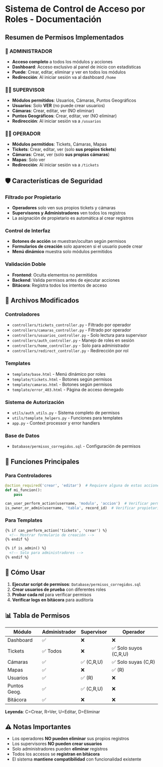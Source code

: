 # Sistema de Control de Acceso por Roles - Documentación

## Resumen de Permisos Implementados

### 🔐 **ADMINISTRADOR**
- **Acceso completo** a todos los módulos y acciones
- **Dashboard**: Acceso exclusivo al panel de inicio con estadísticas
- **Puede**: Crear, editar, eliminar y ver en todos los módulos
- **Redirección**: Al iniciar sesión va al dashboard `/home`

### 👨‍💼 **SUPERVISOR**
- **Módulos permitidos**: Usuarios, Cámaras, Puntos Geográficos
- **Usuarios**: Solo **VER** (no puede crear usuarios)
- **Cámaras**: Crear, editar, ver (NO eliminar)
- **Puntos Geográficos**: Crear, editar, ver (NO eliminar)
- **Redirección**: Al iniciar sesión va a `/usuarios`

### 👨‍💻 **OPERADOR**
- **Módulos permitidos**: Tickets, Cámaras, Mapas
- **Tickets**: Crear, editar, ver (solo **sus propios tickets**)
- **Cámaras**: Crear, ver (solo **sus propias cámaras**)
- **Mapas**: Solo ver
- **Redirección**: Al iniciar sesión va a `/tickets`

## 🛡️ **Características de Seguridad**

### Filtrado por Propietario
- **Operadores** solo ven sus propios tickets y cámaras
- **Supervisores y Administradores** ven todos los registros
- La asignación de propietario es automática al crear registros

### Control de Interfaz
- **Botones de acción** se muestran/ocultan según permisos
- **Formularios de creación** solo aparecen si el usuario puede crear
- **Menú dinámico** muestra solo módulos permitidos

### Validación Doble
- **Frontend**: Oculta elementos no permitidos
- **Backend**: Valida permisos antes de ejecutar acciones
- **Bitácora**: Registra todos los intentos de acceso

## 📁 **Archivos Modificados**

### Controladores
- `controllers/tickets_controller.py` - Filtrado por operador
- `controllers/camaras_controller.py` - Filtrado por operador
- `controllers/usuarios_controller.py` - Solo lectura para supervisor
- `controllers/auth_controller.py` - Manejo de roles en sesión
- `controllers/home_controller.py` - Solo para administrador
- `controllers/redirect_controller.py` - Redirección por rol

### Templates
- `template/base.html` - Menú dinámico por roles
- `template/tickets.html` - Botones según permisos
- `template/camaras.html` - Botones según permisos
- `template/error_403.html` - Página de acceso denegado

### Sistema de Autorización
- `utils/auth_utils.py` - Sistema completo de permisos
- `utils/template_helpers.py` - Funciones para templates
- `app.py` - Context processor y error handlers

### Base de Datos
- `Database/permisos_corregidos.sql` - Configuración de permisos

## 🔧 **Funciones Principales**

### Para Controladores
```python
@action_required('crear', 'editar')  # Requiere alguna de estas acciones
def mi_funcion():
    pass

can_user_perform_action(username, 'modulo', 'accion')  # Verificar permisos
is_owner_or_admin(username, 'tabla', record_id)  # Verificar propietario
```

### Para Templates
```html
{% if can_perform_action('tickets', 'crear') %}
  <!-- Mostrar formulario de creación -->
{% endif %}

{% if is_admin() %}
  <!-- Solo para administradores -->
{% endif %}
```

## 🚀 **Cómo Usar**

1. **Ejecutar script de permisos**: `Database/permisos_corregidos.sql`
2. **Crear usuarios de prueba** con diferentes roles
3. **Probar cada rol** para verificar permisos
4. **Verificar logs en bitácora** para auditoría

## 📊 **Tabla de Permisos**

| Módulo | Administrador | Supervisor | Operador |
|---------|---------------|------------|----------|
| Dashboard | ✅ | ❌ | ❌ |
| Tickets | ✅ Todos | ❌ | ✅ Solo suyos (C,R,U) |
| Cámaras | ✅ | ✅ (C,R,U) | ✅ Solo suyas (C,R) |
| Mapas | ✅ | ❌ | ✅ (R) |
| Usuarios | ✅ | ✅ (R) | ❌ |
| Puntos Geog. | ✅ | ✅ (C,R,U) | ❌ |
| Bitácora | ✅ | ❌ | ❌ |

**Leyenda**: C=Crear, R=Ver, U=Editar, D=Eliminar

## ⚠️ **Notas Importantes**

- Los operadores **NO pueden eliminar** sus propios registros
- Los supervisores **NO pueden crear usuarios** 
- Solo administradores pueden **eliminar** registros
- Todos los accesos se **registran en bitácora**
- El sistema **mantiene compatibilidad** con funcionalidad existente